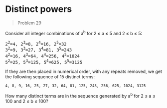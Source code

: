 # Distinct powers
> Problem 29

Consider all integer combinations of a<sup>b</sup> for 2 ≤ a ≤ 5 and 2 ≤ b ≤ 5:

<pre>
2<sup>2</sup>=4, 2<sup>3</sup>=8, 2<sup>4</sup>=16, 2<sup>5</sup>=32
3<sup>2</sup>=9, 3<sup>3</sup>=27, 3<sup>4</sup>=81, 3<sup>5</sup>=243
4<sup>2</sup>=16, 4<sup>3</sup>=64, 4<sup>4</sup>=256, 4<sup>5</sup>=1024
5<sup>2</sup>=25, 5<sup>3</sup>=125, 5<sup>4</sup>=625, 5<sup>5</sup>=3125
</pre>

If they are then placed in numerical order, with any repeats removed, we get the
following sequence of 15 distinct terms:

```
4, 8, 9, 16, 25, 27, 32, 64, 81, 125, 243, 256, 625, 1024, 3125
```

How many distinct terms are in the sequence generated by a<sup>b</sup> for 2 ≤
a ≤ 100 and 2 ≤ b ≤ 100?